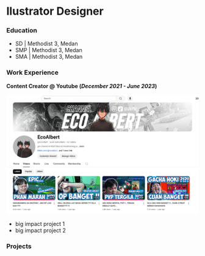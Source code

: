 # Ilustrator Designer

### Education
- SD  | Methodist 3, Medan
- SMP | Methodist 3, Medan
- SMA | Methodist 3, Medan

### Work Experience
**Content Creator @ Youtube (_December 2021 - June 2023_)**

![Image](/assets/img/Youtube.png)

- big impact project 1
- big impact project 2

### Projects
